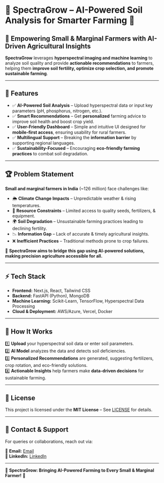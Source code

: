 # 🌱 SpectraGrow – AI-Powered Soil Analysis for Smarter Farming 🚜  

## 📌 Empowering Small & Marginal Farmers with AI-Driven Agricultural Insights  

**SpectraGrow** leverages **hyperspectral imaging and machine learning** to analyze soil quality and provide **actionable recommendations** to farmers, helping them **improve soil fertility, optimize crop selection, and promote sustainable farming**.  

---

## 🚀 Features  

- ✅ **AI-Powered Soil Analysis** – Upload hyperspectral data or input key parameters (pH, phosphorus, nitrogen, etc.).  
- ✅ **Smart Recommendations** – Get **personalized** farming advice to improve soil health and boost crop yield.  
- ✅ **User-Friendly Dashboard** – Simple and intuitive UI designed for **mobile-first access**, ensuring usability for rural farmers.  
- ✅ **Multilingual Support** – Breaking the **information barrier** by supporting regional languages.  
- ✅ **Sustainability-Focused** – Encouraging **eco-friendly farming practices** to combat soil degradation.  

---

## 🏆 Problem Statement  

**Small and marginal farmers in India** (~126 million) face challenges like:  

- 🌦️ **Climate Change Impacts** – Unpredictable weather & rising temperatures.  
- 🌱 **Resource Constraints** – Limited access to quality seeds, fertilizers, & equipment.  
- 🌍 **Soil Degradation** – Unsustainable farming practices leading to declining fertility.  
- 📉 **Information Gap** – Lack of accurate & timely agricultural insights.  
- ❌ **Inefficient Practices** – Traditional methods prone to crop failures.  

🔹 **SpectraGrow aims to bridge this gap using AI-powered solutions, making precision agriculture accessible for all.**  

---

## ⚡ Tech Stack  

- **Frontend:** Next.js, React, Tailwind CSS  
- **Backend:** FastAPI (Python), MongoDB  
- **Machine Learning:** Scikit-Learn, TensorFlow, Hyperspectral Data Processing  
- **Cloud & Deployment:** AWS/Azure, Vercel, Docker  

---

## 🎯 How It Works  

1️⃣ **Upload** your hyperspectral soil data or enter soil parameters.  
2️⃣ **AI Model** analyzes the data and detects soil deficiencies.  
3️⃣ **Personalized Recommendations** are generated, suggesting fertilizers, crop rotation, and eco-friendly solutions.  
4️⃣ **Actionable Insights** help farmers make **data-driven decisions** for sustainable farming.  

---

## 📜 License  

This project is licensed under the **MIT License** – See [LICENSE](LICENSE) for details.  

---

## 📩 Contact & Support  

For queries or collaborations, reach out via:  

📧 **Email:** [Email](aizendrio@gmail.com)  
💬 **LinkedIn:** [LinkedIn](https://www.linkedin.com/in/rio-chatterjee-04b831280/)

---

🚀 **SpectraGrow: Bringing AI-Powered Farming to Every Small & Marginal Farmer!** 🌱  
